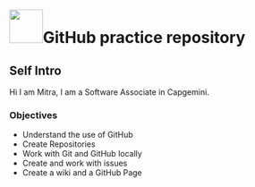 # <img src='https://github.com/Mitra-lab/super-fiesta/assets/78557394/7e98a872-4c86-424c-91c9-19642878c973' height='60' />GitHub practice repository
## Self Intro
Hi I am Mitra, I am a Software Associate in Capgemini.
### Objectives
- Understand the use of GitHub
- Create Repositories
- Work with Git and GitHub locally
- Create and work with issues
- Create a wiki and a GitHub Page
